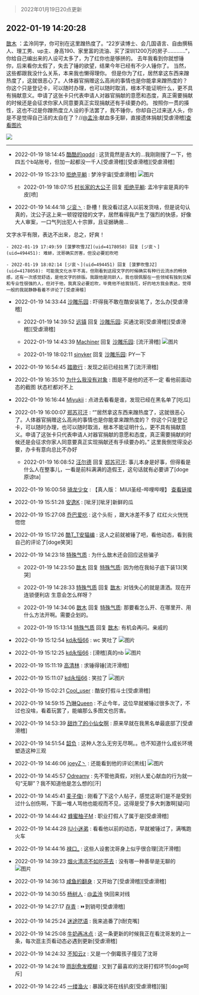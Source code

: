 > 2022年01月19日20点更新
<link rel="stylesheet" href="https://cdn.jsdelivr.net/gh/taotie6/sampleJSON@main/css/photo_show.css">
<meta name="referrer" content="no-referrer" />


 ## 2022-01-19 14:20:28 

 [㪚木](https://www.coolapk.com/feed/32935682?shareKey=ZTM0MDZiMmRiM2JjNjFlN2I2ZjA~) ：孟泠同学，你可别在这里蹭热度了。“22岁读博士、会几国语言、自由撰稿人、理工男、up主、身高190、家里富的流油、买了深圳1200万的房子…………”，你给自己编出来的人设可太多了，为了红你也是够拼的。
去年我看到你就想锤你，后来看你太假了，失去了锤的欲望<!--break-->，结果今年已经有不少人锤你了。
当然，这些都跟我没什么关系，本来我也懒得理你。
但是你为了红，居然拿这东西来蹭热度了，这就很恶心了。人体器官捐赠这么高尚的事情也是你能拿来蹭热度的？
你这个只是登记卡，可以随时办理，也可以随时取消，根本不能证明什么，更不具有捐献意义。申请了这张卡只代表申请人对器官捐献的意愿和态度，真正需要捐献的时候还是会征求你家人同意要真正实现捐献还有手续要办的。
按照你一贯的揍性，这也不过是你蹭热度立人设的手法罢了，我不锤你，你却自己过来送人头，你是不是觉得自己活的太自在了？//<a class="feed-link-uname" href="/u/孟泠">@孟泠</a>:献血多无聊，直接遗体捐献[受虐滑稽]<a class="feed-forward-pic" href="http://image.coolapk.com/feed/2022/0119/13/3712948_2716ade3_9697_5529_613@1440x2209.jpeg">查看图片</a> 

<div class="album">
<img class="img-item" src="https://image.coolapk.com/feed/2020/0410/08/1081091_b9edf756_8970_3705@300x263.gif" />
</div>

 ------- 

- 2022-01-19 18:14:45 [酷酷的qqdd](uid=9633812) : 这货竟然是吉大的...我刚刚搜了一下，他四五个b站账号，但加一起都没一千人[受虐滑稽][受虐滑稽][受虐滑稽] 

- 2022-01-19 15:23:10 [拒绝平躺](uid=1706749) : 梦泠宇宙[受虐滑稽] ![图片](https://image.coolapk.com/feed/2022/0119/15/1706749_d2950351_6989_9986_230@1080x2400.jpeg)

    - 2022-01-19 18:07:15 [村长家的大公子](uid=685373) 回复 [拒绝平躺](uid=1706749): 孟冷宇宙是真的牛皮[喷] 

- 2022-01-19 14:44:18 [ジ衮丶](uid=494451) : 卧槽！我没看过这人以前发货啥，但是说句认真的，沈公子这上来一顿镗镗镗的文字，居然看得我产生了强烈的快感，好像大人审案，一口气列出犯人十宗罪，且证据确凿…

文字水平有限，表达不出来，总之，好爽！ 

    - 2022-01-19 17:49:59 [菠萝吹雪JZ](uid=4178058) 回复 [ジ衮丶](uid=494451): 难蚌，沈哥确实厉害，但没必要尬吹吧 

    - 2022-01-19 18:02:14 [ジ衮丶](uid=494451) 回复 [菠萝吹雪JZ](uid=4178058): 可能我文化水平不高，但刚看到这段文字的时候确实有种行云流水的畅快感，还有一次感觉舒适，是他文字的排版。我跟他是同龄人，我也很佩服在一些领域有独到见解和专业性很强的人，但对于他，我真没必要尬吹，毕竟他不给我钱花，好的地方我会表达，觉得一般的我就静静看着不评论了[受虐滑稽] 

- 2022-01-19 14:33:44 [沙雕乐园](uid=2447129) : 吓得我不敢在酷安装笔了，怎么办[受虐滑稽] 

    - 2022-01-19 14:39:52 [远镇](uid=1471248) 回复 [沙雕乐园](uid=2447129): 买通沈哥[受虐滑稽][受虐滑稽][受虐滑稽] 

    - 2022-01-19 14:43:39 [Machiner](uid=3114536) 回复 [沙雕乐园](uid=2447129): [流汗滑稽] ![图片](https://image.coolapk.com/feed/2022/0119/14/3114536_002c8e7d_4611_6497_936@242x441.gif)

    - 2022-01-19 18:02:11 [sinyker](uid=684334) 回复 [沙雕乐园](uid=2447129): PY一下 

- 2022-01-19 16:54:45 [踏歌行](uid=545632) : 发现之前已经拉黑了[流汗滑稽] 

- 2022-01-19 16:35:10 [为什么我没有对象](uid=2236988) : 图是不是他的还不一定 看他前面动态的截图 状态栏都对不上 

- 2022-01-19 16:16:44 [Miyukii](uid=3155262) : 点进去看看是谁，发现已经在黑名单了[吃瓜] 

- 2022-01-19 16:00:07 [郑苏可汗](uid=678781) : “”居然拿这东西来蹭热度了，这就很恶心了。人体器官捐赠这么高尚的事情也是你能拿来蹭热度的？
你这个只是登记卡，可以随时办理，也可以随时取消，根本不能证明什么，更不具有捐献意义。申请了这张卡只代表申请人对器官捐献的意愿和态度<!--break-->，真正需要捐献的时候还是会征求你家人同意要真正实现捐献还有手续要办的。”
这里我倒觉得没必要，办卡有意向总比不办好 

    - 2022-01-19 16:08:52 [汪尔德](uid=1595236) 回复 [郑苏可汗](uid=678781): 事儿本身是好事，但得看是什么人在整事儿，一看是前科满满的造假王，这句话就有必要讲了[doge原谅ta] 

- 2022-01-19 16:00:58 [骑龙少女](uid=2934362) : 【真人版： MIUI圣经-哔哩哔哩】 <a class="feed-link-url" href="https://b23.tv/6Cf0ECR" title="https://b23.tv/6Cf0ECR" target="_blank" rel="nofollow">查看链接</a> 

- 2022-01-19 15:51:28 [安逸K](uid=1179369) : [呲牙][呲牙]新鲜的瓜 

- 2022-01-19 15:27:08 [乔巴爱吃](uid=927862) : 这个头衔 ，跟大冰差不多了
红红火火恍恍惚惚 

- 2022-01-19 15:17:26 [酷T_T安猫编](uid=3220399) : 这人之前就被锤了吧，看他动态，看到我自己的评论了[doge笑哭] 

- 2022-01-19 14:23:18 [特殊气质](uid=926691) : 为什么㪚木还会回应这些骗子 

    - 2022-01-19 14:23:50 [㪚木](uid=1081091) 回复 [特殊气质](uid=926691): 因为他在我帖子底下装13[笑哭] 

    - 2022-01-19 14:28:33 [特殊气质](uid=926691) 回复 [㪚木](uid=1081091): 对钱失心的就是潇洒。现在开连锁便利店 生意会怎么样呀？ 

    - 2022-01-19 14:34:06 [㪚木](uid=1081091) 回复 [特殊气质](uid=926691): 那要看怎么开、在哪里开、用什么方法开啊。需要企划的。 

    - 2022-01-19 15:13:14 [特殊气质](uid=926691) 回复 [㪚木](uid=1081091): 有机会再问。亲戚的 

- 2022-01-19 15:12:54 [kd永恒66](uid=2050675) : wc 笑吐了 ![图片](https://image.coolapk.com/feed/2022/0119/15/2050675_88e6516e_6372_6927_339@1080x2340.jpeg)

- 2022-01-19 15:12:25 [kd永恒66](uid=2050675) : [滑稽]真的nb ![图片](https://image.coolapk.com/feed/2022/0119/15/2050675_a43aa0cc_6343_3757_895@1080x2340.jpeg)

- 2022-01-19 15:11:19 [高清林](uid=8114305) : 求锤得锤[流汗滑稽] 

- 2022-01-19 15:11:07 [kd永恒66](uid=2050675) : 笑拉了 ![图片](https://image.coolapk.com/feed/2022/0119/15/2050675_32a7d100_6265_7614_427@1080x2340.jpeg)

- 2022-01-19 15:02:21 [Cool_user](uid=3479505) : 酷安打假斗士[受虐滑稽] 

- 2022-01-19 14:59:15 [乃琳Queen](uid=2370903) : 不止今年，这位早就被锤过很多次了，不过也没啥，看着玩罢了，能编那么多图文也厉害。 

- 2022-01-19 14:53:39 [甜炸了的小仙女啊](uid=2077733) : 原来早就在我黑名单最底部了[受虐滑稽] 

- 2022-01-19 14:51:54 [韶负](uid=3378542) : 这种人怎么无穷无尽啊。。也不知道什么成长环境塑造这种三观 

- 2022-01-19 14:46:06 [joeyZ丶](uid=1744400) : 还能看到他的评论[黑线] ![图片](https://image.coolapk.com/feed/2022/0119/14/1744400_4765_4483_808@828x1792.jpg)

- 2022-01-19 14:45:57 [Odreamy](uid=1658582) : 先不管他真假，对别人爱心献血的行为就一句“无聊”？我不知道他是怎么想的[汗] 

- 2022-01-19 14:45:41 [麦子俊i](uid=800098) : 刚看了下这个人帖子，感觉这哥们是不是受到过什么创伤啊，下面一堆人骂他也能视而不见，这得是受了多大刺激啊[疑问] 

- 2022-01-19 14:44:42 [蜂蜜柚子M](uid=825415) : 职业打假人了属于是[受虐滑稽] 

- 2022-01-19 14:44:28 [IU小迷弟](uid=2571083) : 看看他以前的动态，早就被锤过了，满嘴跑火车 

- 2022-01-19 14:44:16 [禄口_](uid=1005884) : 这些人设套沈哥身上似乎很合理[流汗滑稽] 

- 2022-01-19 14:39:23 [烟火清凉不如吃茶去](uid=4279524) : 没有哪一种善举是无聊的 ![图片](https://image.coolapk.com/feed/2022/0119/14/4279524_0f4beb0a_4361_1536_227@691x388.gif)

- 2022-01-19 14:36:13 [咸鱼的翻身](uid=3945270) : 又开始了[受虐滑稽][受虐滑稽] 

- 2022-01-19 14:30:55 [杨树人](uid=2082362) : <a class="feed-link-uname" href="/u/孟泠">@孟泠</a> 快回来对线 

- 2022-01-19 14:27:17 [存青](uid=1006954) : ⏩到销号[受虐滑稽] 

- 2022-01-19 14:25:24 [迷途呓语](uid=2624507) : 我来追番了[t耐克嘴] 

- 2022-01-19 14:25:08 [牛奶再冰点](uid=3069237) : 这一条更新的时候我正在看沈哥发的上一条，每次逛主页看动态必遇到更新[受虐滑稽] 

- 2022-01-19 14:24:32 [不知云z](uid=5657858) : 又是一个倒霉孩子撞见了沈哥 

- 2022-01-19 14:24:19 [雨刮愈发模糊](uid=994676) : 又到了最喜欢的沈哥打假环节[doge呵斥] 

- 2022-01-19 14:22:45 [一缕渔火](uid=828554) : 暴躁沈哥在线扒皮[受虐滑稽][强] 

